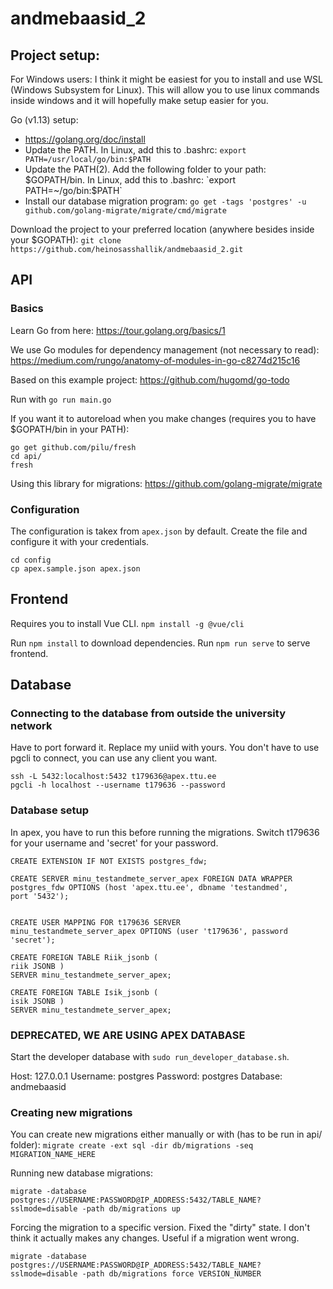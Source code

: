 # andmebaasid_2

## Project setup:

For Windows users:
I think it might be easiest for you to install and use WSL (Windows Subsystem for Linux). This will allow you to use linux commands inside windows and it will hopefully make setup easier for you.

Go (v1.13) setup:
* https://golang.org/doc/install
* Update the PATH. In Linux, add this to .bashrc: `export PATH=/usr/local/go/bin:$PATH`
* Update the PATH(2). Add the following folder to your path: $GOPATH/bin. In Linux, add this to .bashrc: `export PATH=~/go/bin:$PATH`
* Install our database migration program: `go get -tags 'postgres' -u github.com/golang-migrate/migrate/cmd/migrate`

Download the project to your preferred location (anywhere besides inside your $GOPATH): `git clone https://github.com/heinosasshallik/andmebaasid_2.git`

## API

### Basics

Learn Go from here:
https://tour.golang.org/basics/1

We use Go modules for dependency management (not necessary to read):
https://medium.com/rungo/anatomy-of-modules-in-go-c8274d215c16

Based on this example project:
https://github.com/hugomd/go-todo

Run with `go run main.go`

If you want it to autoreload when you make changes (requires you to have $GOPATH/bin in your PATH):
```
go get github.com/pilu/fresh
cd api/
fresh
```

Using this library for migrations:
https://github.com/golang-migrate/migrate

### Configuration

The configuration is takex from `apex.json` by default. Create the file and configure it with your credentials.

```
cd config
cp apex.sample.json apex.json
```

## Frontend

Requires you to install Vue CLI. `npm install -g @vue/cli`

Run `npm install` to download dependencies.
Run `npm run serve` to serve frontend.

## Database

### Connecting to the database from outside the university network

Have to port forward it. Replace my uniid with yours. You don't have to use pgcli to connect, you can use any client you want.

```
ssh -L 5432:localhost:5432 t179636@apex.ttu.ee
pgcli -h localhost --username t179636 --password
```


### Database setup

In apex, you have to run this before running the migrations. Switch t179636 for your username and 'secret' for your password. 

```
CREATE EXTENSION IF NOT EXISTS postgres_fdw;       

CREATE SERVER minu_testandmete_server_apex FOREIGN DATA WRAPPER
postgres_fdw OPTIONS (host 'apex.ttu.ee', dbname 'testandmed',
port '5432');


CREATE USER MAPPING FOR t179636 SERVER
minu_testandmete_server_apex OPTIONS (user 't179636', password
'secret');

CREATE FOREIGN TABLE Riik_jsonb (
riik JSONB )
SERVER minu_testandmete_server_apex;

CREATE FOREIGN TABLE Isik_jsonb (
isik JSONB )
SERVER minu_testandmete_server_apex;
```

### DEPRECATED, WE ARE USING APEX DATABASE

Start the developer database with `sudo run_developer_database.sh`.

Host: 127.0.0.1
Username: postgres
Password: postgres
Database: andmebaasid

### Creating new migrations

You can create new migrations either manually or with (has to be run in api/ folder):
`migrate create -ext sql -dir db/migrations -seq MIGRATION_NAME_HERE`

Running new database migrations:

`migrate -database postgres://USERNAME:PASSWORD@IP_ADDRESS:5432/TABLE_NAME?sslmode=disable -path db/migrations up`

Forcing the migration to a specific version. Fixed the "dirty" state. I don't think it actually makes any changes. Useful if a migration went wrong.

`migrate -database postgres://USERNAME:PASSWORD@IP_ADDRESS:5432/TABLE_NAME?sslmode=disable -path db/migrations force VERSION_NUMBER`
